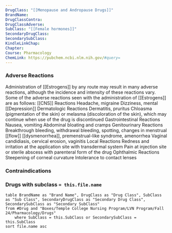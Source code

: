 ```yaml
---
DrugClass: "[[Menopause and Andropause Drugs]]"
BrandName: 
DrugClassContra: 
DrugClassAdverse: 
SubClass: "[[Female hormones]]"
SecondaryDrugClass: 
SecondarySubClass: 
KindleLinkChap: 
Chapter: 
Course: Pharmacology
ChemLink: https://pubchem.ncbi.nlm.nih.gov/#query=
---
```

### Adverse Reactions 
Administration of [[Estrogens]] by any route may result in many adverse reactions, although the incidence and intensity of these reactions vary. Some of the adverse reactions seen with the administration of [[Estrogens]] are as follows: [[CNS]] Reactions Headache, migraine Dizziness, mental [[Depression]] Dermatologic Reactions Dermatitis, pruritus Chloasma (pigmentation of the skin) or melasma (discoloration of the skin), which may continue when use of the drug is discontinued Gastrointestinal Reactions Nausea, vomiting Abdominal bloating and cramps Genitourinary Reactions Breakthrough bleeding, withdrawal bleeding, spotting, changes in menstrual [[flow]] [[dysmenorrhea]], premenstrual-like syndrome, amenorrhea Vaginal candidiasis, cervical erosion, vaginitis Local Reactions Redness and irritation at the application site with transdermal system Pain at injection site or sterile abscess with parenteral form of the drug Ophthalmic Reactions Steepening of corneal curvature Intolerance to contact lenses
### Contraindications

### Drugs with subclass `= this.file.name`
```dataview
table BrandName as "Brand Name", DrugClass as "Drug Class", SubClass as "Sub Class", SecondaryDrugClass as "Secondary Drug Class", SecondarySubClass as "Secondary SubClass"
from #Drug and "Boxes/Temple College Nursing Program/LVN Program/Fall 24/Pharmacology/Drugs" 
	where SubClass = this.SubClass or SecondarySubClass = this.SubClass
sort file.name asc
```
